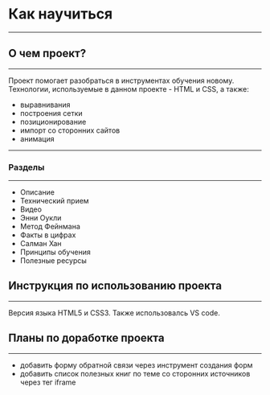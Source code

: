 # **Как научиться**

------ 

## О чем проект?

------ 

Проект помогает разобраться в инструментах обучения новому.
Технологии, используемые в данном проекте - HTML и CSS, а также:

* выравнивания
* построения сетки
* позиционирование 
* импорт со сторонних сайтов
* анимация

------ 

### **Разделы**

------ 

* Описание
* Технический прием
* Видео
* Энни Оукли
* Метод Фейнмана
* Факты в цифрах
* Салман Хан
* Принципы обучения
* Полезные ресурсы


## Инструкция по использованию проекта 

------ 

Версия языка HTML5 и CSS3. Также использовалсь VS code.

## Планы по доработке проекта

------ 

* добавить форму обратной связи через инструмент создания форм
* добавить список полезных книг по теме со сторонних источников через тег iframe